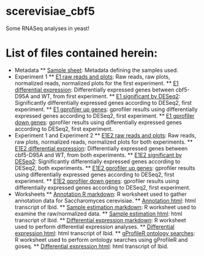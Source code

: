 # scerevisiae_cbf5

Some RNASeq analyses in yeast!

# List of files contained herein:

*  Metadata
**  [Sample sheet](sample_sheets/all_samples.xlsx):  Metadata defining the samples used.
*  Experiment 1
**  [E1 raw reads and plots](E1/E1_written_20180606.xlsx):  Raw reads, raw plots,
     normalized reads, normalized plots for the first experiment.
**  [E1 differential expression](E1/E1_de_20180606.xlsx):  Differentially
     expressed genes between cbf5-D95A and WT, from first experiment.
**  [E1 significant by DESeq2](E1/E1_sig_20180606.xlsx):  Significantly
     differentially expressed genes according to DESeq2, first experiment.
**  [E1 gprofiler up genes](E1/E1_gprofiler_up_20180606.xlsx):  gprofiler results
     using differentially expressed genes according to DESeq2, first experiment.
**  [E1 gprofiler down genes](E1/E1_gprofiler_down_20180606.xlsx):  gprofiler results
     using differentially expressed genes according to DESeq2, first experiment.
* Experiment 1 and Experiment 2
**  [E1E2 raw reads and plots](E1E2/E1E2_written_20180212.xlsx):  Raw reads, raw plots,
     normalized reads, normalized plots for both experiments.
**  [E1E2 differential expression](E1E2/E1E2_de_20180212.xlsx):  Differentially
     expressed genes between cbf5-D95A and WT, from both experiments.
**  [E1E2 significant by DESeq2](E1E2/E1E2_sig_20180212.xlsx):  Significantly
     differentially expressed genes according to DESeq2, both experiments.
**  [E1E2 gprofiler up genes](E1E2/E1E2_gprofiler_up_20180606.xlsx):  gprofiler results
     using differentially expressed genes according to DESeq2, first experiment.
**  [E1E2 gprofiler down genes](E1E2/E1E2_gprofiler_down_20180606.xlsx):  gprofiler results
     using differentially expressed genes according to DESeq2, first experiment.
* Worksheets
**  [Annotation R markdown](01_annotation-v20180606.Rmd): R worksheet used to
     gather annotation data for Saccharomyces cerevisiae.
**  [Annotation html](01_annotation-v20180606.html): html transcript of Ibid.
**  [Sample estimation markdown](02_sample_estimation_merged-v20180606.Rmd):
     R worksheet used to examine the raw/normalized data.
**  [Sample estimation html](02_sample_estimation_merged-v20180606.html): html transcript of Ibid.
**  [Differential expression markdown](03_differential_expression_merged-v20180606.Rmd):
     R worksheet used to perform differential expression analyses.
**  [Differential expression html](03_differential_expression_merged-v20180606.html):
     html transcript of Ibid.
**  [gProfileR ontology searches](04_gene_ontology_merged-v20180606.Rmd):
     R worksheet used to perform ontology searches using gProfileR and goseq.
**  [Differential expression html](04_gene_ontology_merged-v20180606.html): html transcript of Ibid.
